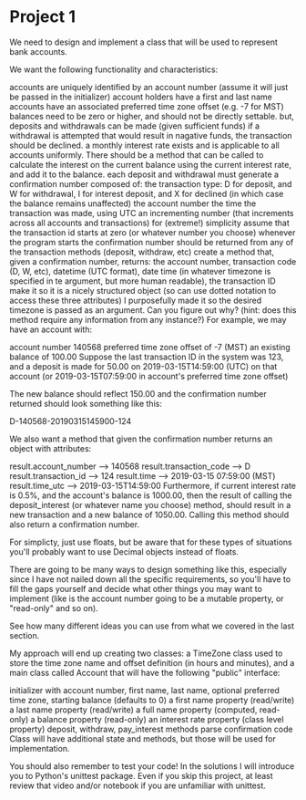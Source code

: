 # Project 1
We need to design and implement a class that will be used to represent bank accounts.

We want the following functionality and characteristics:

accounts are uniquely identified by an account number (assume it will just be passed in the initializer)
account holders have a first and last name
accounts have an associated preferred time zone offset (e.g. -7 for MST)
balances need to be zero or higher, and should not be directly settable.
but, deposits and withdrawals can be made (given sufficient funds)
if a withdrawal is attempted that would result in nagative funds, the transaction should be declined.
a monthly interest rate exists and is applicable to all accounts uniformly. There should be a method that can be called to calculate the interest on the current balance using the current interest rate, and add it to the balance.
each deposit and withdrawal must generate a confirmation number composed of:
the transaction type: D for deposit, and W for withdrawal, I for interest deposit, and X for declined (in which case the balance remains unaffected)
the account number
the time the transaction was made, using UTC
an incrementing number (that increments across all accounts and transactions)
for (extreme!) simplicity assume that the transaction id starts at zero (or whatever number you choose) whenever the program starts
the confirmation number should be returned from any of the transaction methods (deposit, withdraw, etc)
create a method that, given a confirmation number, returns:
the account number, transaction code (D, W, etc), datetime (UTC format), date time (in whatever timezone is specified in te argument, but more human readable), the transaction ID
make it so it is a nicely structured object (so can use dotted notation to access these three attributes)
I purposefully made it so the desired timezone is passed as an argument. Can you figure out why? (hint: does this method require any information from any instance?)
For example, we may have an account with:

account number 140568
preferred time zone offset of -7 (MST)
an existing balance of 100.00
Suppose the last transaction ID in the system was 123, and a deposit is made for 50.00 on 2019-03-15T14:59:00 (UTC) on that account (or 2019-03-15T07:59:00 in account's preferred time zone offset)

The new balance should reflect 150.00 and the confirmation number returned should look something like this:

D-140568-20190315145900-124

We also want a method that given the confirmation number returns an object with attributes:

result.account_number --> 140568
result.transaction_code --> D
result.transaction_id --> 124
result.time --> 2019-03-15 07:59:00 (MST)
result.time_utc --> 2019-03-15T14:59:00
Furthermore, if current interest rate is 0.5%, and the account's balance is 1000.00, then the result of calling the deposit_interest (or whatever name you choose) method, should result in a new transaction and a new balance of 1050.00. Calling this method should also return a confirmation number.

For simplicty, just use floats, but be aware that for these types of situations you'll probably want to use Decimal objects instead of floats.

There are going to be many ways to design something like this, especially since I have not nailed down all the specific requirements, so you'll have to fill the gaps yourself and decide what other things you may want to implement (like is the account number going to be a mutable property, or "read-only" and so on).

See how many different ideas you can use from what we covered in the last section.

My approach will end up creating two classes: a TimeZone class used to store the time zone name and offset definition (in hours and minutes), and a main class called Account that will have the following "public" interface:

initializer with account number, first name, last name, optional preferred time zone, starting balance (defaults to 0)
a first name property (read/write)
a last name property (read/write)
a full name property (computed, read-only)
a balance property (read-only)
an interest rate property (class level property)
deposit, withdraw, pay_interest methods
parse confirmation code
Class will have additional state and methods, but those will be used for implementation.

You should also remember to test your code! In the solutions I will introduce you to Python's unittest package. Even if you skip this project, at least review that video and/or notebook if you are unfamiliar with unittest.
